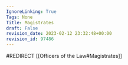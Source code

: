 ```yaml
---
IgnoreLinking: True
Tags: None
Title: Magistrates
draft: False
revision_date: 2023-02-12 23:32:48+00:00
revision_id: 97486
---
```


#REDIRECT [[Officers of the Law#Magistrates]]